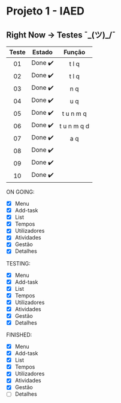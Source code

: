 # Projeto 1 - IAED

## Right Now -> Testes ¯\_(ツ)_/¯ 

| Teste |         Estado          |   Função    |
| :---: | :---------------------: | :---------: |
|  01   | Done :heavy_check_mark: |    t l q    |
|  02   | Done :heavy_check_mark: |    t l q    |
|  03   | Done :heavy_check_mark: |     n q     |
|  04   | Done :heavy_check_mark: |     u q     |
|  05   | Done :heavy_check_mark: |  t u n m q  |
|  06   | Done :heavy_check_mark: | t u n m q d |
|  07   | Done :heavy_check_mark: |     a q     |
|  08   | Done :heavy_check_mark: |             |
|  09   | Done :heavy_check_mark: |             |
|  10   | Done :heavy_check_mark: |             |

ON GOING:

- [x] Menu
- [x] Add-task
- [x] List
- [x] Tempos
- [x] Utilizadores
- [x] Atividades
- [x] Gestão
- [x] Detalhes

TESTING:

- [x] Menu
- [x] Add-task
- [x] List
- [x] Tempos
- [x] Utilizadores
- [x] Atividades
- [x] Gestão
- [x] Detalhes

FINISHED:

- [x] Menu
- [x] Add-task
- [x] List
- [x] Tempos
- [x] Utilizadores
- [x] Atividades
- [x] Gestão
- [ ] Detalhes
